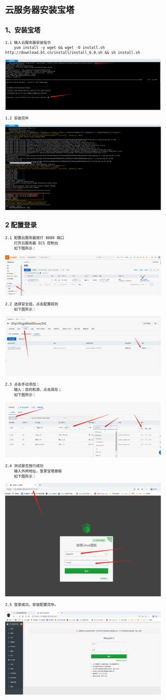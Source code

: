 # 云服务器安装宝塔

## 1、安装宝塔
    
    1.1 输入云服务器安装指令
        yum install -y wget && wget -O install.sh http://download.bt.cn/install/install_6.0.sh && sh install.sh

![](bt_img/img_31.png)

    1.2 安装完毕

![](bt_img/img_32.png)
    
## 2 配置登录
    2.1 配置云服务器放行 8888 端口
        打开云服务器 ECS 控制台
        如下图所示：

![](bt_img/img_33.png)

    2.2 选择安全组，点击配置规则
        如下图所示：

![](bt_img/img_37.png)

    2.3 点击手动添加；
        输入：目的和源，点击保存；
        如下图所示：

![](bt_img/img_34.png)

    2.4 测试是否放行成功 
        输入外网地址，登录宝塔面板
        如下图所示：

![](bt_img/img_35.png)

    2.5 登录成功，安装配置完毕。

![](bt_img/img_36.png)